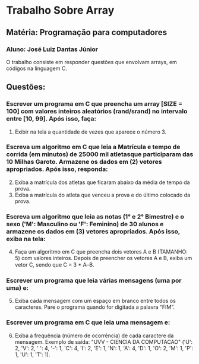 # Trabalho Sobre Array
## Matéria: Programação para computadores
### Aluno: José Luiz Dantas Júnior
O trabalho consiste em responder questões que envolvam arrays, em códigos na linguagem C.
## Questões:
### Escrever um programa em C que preencha um array [SIZE = 100] com valores inteiros aleatórios (rand/srand) no intervalo entre [10, 99]. Após isso, faça:
1) Exibir na tela a quantidade de vezes que aparece o número 3.
### Escreva um algoritmo em C que leia a Matrícula e tempo de corrida (em minutos) de 25000 mil atletasque participaram das 10 Milhas Garoto. Armazene os dados em (2) vetores apropriados. Após isso, responda:
2) Exiba a matrícula dos atletas que ficaram abaixo da média de tempo da prova.
3) Exiba a matrícula do atleta que venceu a prova e do último colocado da prova.
### Escreva um algoritmo que leia as notas (1° e 2° Bimestre) e o sexo ('M': Masculino ou 'F': Feminino) de 30 alunos e armazene os dados em (3) vetores apropriados. Após isso, exiba na tela:
4)  Faça um algoritmo em C que preencha dois vetores A e B (TAMANHO: 5) com valores inteiros. Depois de preencher os vetores A e B, exiba um vetor C, sendo que C = 3 * A ̶ B.
### Escrever um programa que leia várias mensagens (uma por uma) e:
5) Exiba cada mensagem com um espaço em branco entre todos os caracteres. Pare o programa quando for digitada a palavra “FIM”.
### Escrever um programa em C que leia uma mensagem e:
6) Exiba a frequência (número de ocorrência) de cada caractere da mensagem. Exemplo de saída: "UVV - CIENCIA DA COMPUTACAO" ('U': 2, 'V': 2, ' ': 4, '-': 1, 'C': 4, 'I': 2, 'E': 1, 'N': 1, 'A': 4, 'D': 1, 'O': 2, 'M': 1, 'P': 1, 'U': 1, 'T': 1).
